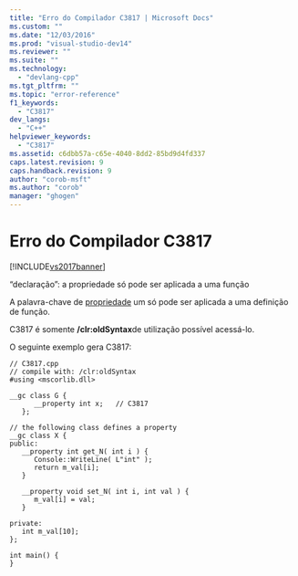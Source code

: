 ```yaml
---
title: "Erro do Compilador C3817 | Microsoft Docs"
ms.custom: ""
ms.date: "12/03/2016"
ms.prod: "visual-studio-dev14"
ms.reviewer: ""
ms.suite: ""
ms.technology: 
  - "devlang-cpp"
ms.tgt_pltfrm: ""
ms.topic: "error-reference"
f1_keywords: 
  - "C3817"
dev_langs: 
  - "C++"
helpviewer_keywords: 
  - "C3817"
ms.assetid: c6dbb57a-c65e-4040-8dd2-85bd9d4fd337
caps.latest.revision: 9
caps.handback.revision: 9
author: "corob-msft"
ms.author: "corob"
manager: "ghogen"
---
```

# Erro do Compilador C3817
[!INCLUDE[vs2017banner](../../assembler/inline/includes/vs2017banner.md)]

“declaração”: a propriedade só pode ser aplicada a uma função  
  
 A palavra\-chave de [propriedade](../../misc/property.md) um só pode ser aplicada a uma definição de função.  
  
 C3817 é somente **\/clr:oldSyntax**de utilização possível acessá\-lo.  
  
 O seguinte exemplo gera C3817:  
  
```  
// C3817.cpp  
// compile with: /clr:oldSyntax  
#using <mscorlib.dll>  
  
__gc class G {  
      __property int x;   // C3817  
   };  
  
// the following class defines a property  
__gc class X {  
public:  
   __property int get_N( int i ) {  
      Console::WriteLine( L"int" );  
      return m_val[i];  
   }  
  
   __property void set_N( int i, int val ) {  
      m_val[i] = val;  
   }  
  
private:  
   int m_val[10];  
};  
  
int main() {  
}  
```